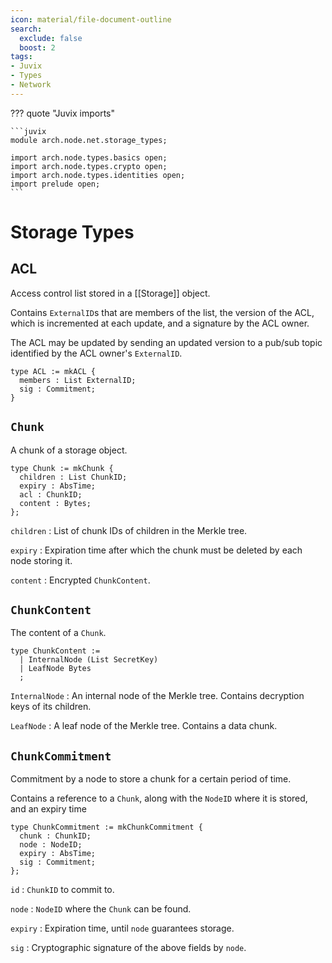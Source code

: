 ```yaml
---
icon: material/file-document-outline
search:
  exclude: false
  boost: 2
tags:
- Juvix
- Types
- Network
---
```


??? quote "Juvix imports"

    ```juvix
    module arch.node.net.storage_types;

    import arch.node.types.basics open;
    import arch.node.types.crypto open;
    import arch.node.types.identities open;
    import prelude open;
    ```

# Storage Types

## ACL

Access control list stored in a [[Storage]] object.

Contains `ExternalID`s that are members of the list,
the version of the ACL, which is incremented at each update,
and a signature by the ACL owner.

The ACL may be updated by sending an updated version
to a pub/sub topic identified by the ACL owner's `ExternalID`.


```juvix
type ACL := mkACL {
  members : List ExternalID;
  sig : Commitment;
}
```

## `Chunk`

A chunk of a storage object.

```juvix
type Chunk := mkChunk {
  children : List ChunkID;
  expiry : AbsTime;
  acl : ChunkID;
  content : Bytes;
};
```

`children`
: List of chunk IDs of children in the Merkle tree.

`expiry`
: Expiration time after which the chunk must be deleted by each node storing it.

`content`
: Encrypted `ChunkContent`.

## `ChunkContent`

The content of a `Chunk`.

```juvix
type ChunkContent :=
  | InternalNode (List SecretKey)
  | LeafNode Bytes
  ;
```

`InternalNode`
: An internal node of the Merkle tree. Contains decryption keys of its children.

`LeafNode`
: A leaf node of the Merkle tree. Contains a data chunk.

## `ChunkCommitment`

Commitment by a node to store a chunk for a certain period of time.

Contains a reference to a `Chunk`,
along with the `NodeID` where it is stored,
and an expiry time

```juvix
type ChunkCommitment := mkChunkCommitment {
  chunk : ChunkID;
  node : NodeID;
  expiry : AbsTime;
  sig : Commitment;
};
```

`id`
: `ChunkID` to commit to.

`node`
: `NodeID` where the `Chunk` can be found.

`expiry`
: Expiration time, until `node` guarantees storage.

`sig`
: Cryptographic signature of the above fields by `node`.
